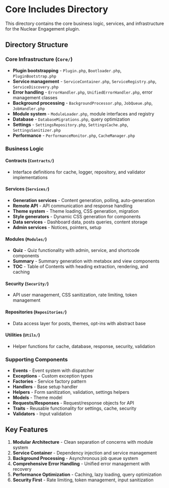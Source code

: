 # Core Includes Directory

This directory contains the core business logic, services, and infrastructure for the Nuclear Engagement plugin.

## Directory Structure

### Core Infrastructure (`Core/`)
- **Plugin bootstrapping** - `Plugin.php`, `Bootloader.php`, `PluginBootstrap.php`
- **Service management** - `ServiceContainer.php`, `ServiceRegistry.php`, `ServiceDiscovery.php`
- **Error handling** - `ErrorHandler.php`, `UnifiedErrorHandler.php`, error management classes
- **Background processing** - `BackgroundProcessor.php`, `JobQueue.php`, `JobHandler.php`
- **Module system** - `ModuleLoader.php`, module interfaces and registry
- **Database** - `DatabaseMigrations.php`, query optimization
- **Settings** - `SettingsRepository.php`, `SettingsCache.php`, `SettingsSanitizer.php`
- **Performance** - `PerformanceMonitor.php`, `CacheManager.php`

### Business Logic

#### Contracts (`Contracts/`)
- Interface definitions for cache, logger, repository, and validator implementations

#### Services (`Services/`)
- **Generation services** - Content generation, polling, auto-generation
- **Remote API** - API communication and response handling
- **Theme system** - Theme loading, CSS generation, migration
- **Style generators** - Dynamic CSS generation for components
- **Data services** - Dashboard data, posts queries, content storage
- **Admin services** - Notices, pointers, setup

#### Modules (`Modules/`)
- **Quiz** - Quiz functionality with admin, service, and shortcode components
- **Summary** - Summary generation with metabox and view components
- **TOC** - Table of Contents with heading extraction, rendering, and caching

#### Security (`Security/`)
- API user management, CSS sanitization, rate limiting, token management

#### Repositories (`Repositories/`)
- Data access layer for posts, themes, opt-ins with abstract base

#### Utilities (`Utils/`)
- Helper functions for cache, database, response, security, validation

### Supporting Components

- **Events** - Event system with dispatcher
- **Exceptions** - Custom exception types
- **Factories** - Service factory pattern
- **Handlers** - Base setup handler
- **Helpers** - Form sanitization, validation, settings helpers
- **Models** - Theme model
- **Requests/Responses** - Request/response objects for API
- **Traits** - Reusable functionality for settings, cache, security
- **Validators** - Input validation

## Key Features

1. **Modular Architecture** - Clean separation of concerns with module system
2. **Service Container** - Dependency injection and service management
3. **Background Processing** - Asynchronous job queue system
4. **Comprehensive Error Handling** - Unified error management with recovery
5. **Performance Optimization** - Caching, lazy loading, query optimization
6. **Security First** - Rate limiting, token management, input sanitization